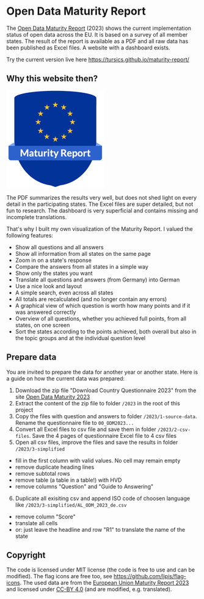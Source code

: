 # Open Data Maturity Report

The [Open Data Maturity Report](https://data.europa.eu/en/publications/open-data-maturity/2023) (2023) shows the current implementation status of open data across the EU. It is based on a survey of all member states. The result of the report is available as a PDF and all raw data has been published as Excel files. A website with a dashboard exists.

Try the current version live here https://tursics.github.io/maturity-report/

## Why this website then?

![Logo](https://raw.githubusercontent.com/tursics/maturity-report/main/assets/icon-256x256.png)

The PDF summarizes the results very well, but does not shed light on every detail in the participating states. The Excel files are super detailed, but not fun to research. The dashboard is very superficial and contains missing and incomplete translations.

That's why I built my own visualization of the Maturity Report. I valued the following features:

- Show all questions and all answers
- Show all information from all states on the same page
- Zoom in on a state's response
- Compare the answers from all states in a simple way
- Show only the states you want
- Translate all questions and answers (from Germany) into German
- Use a nice look and layout
- A simple search, even across all states
- All totals are recalculated (and no longer contain any errors)
- A graphical view of which question is worth how many points and if it was answered correctly
- Overview of all questions, whether you achieved full points, from all states, on one screen
- Sort the states according to the points achieved, both overall but also in the topic groups and at the individual question level

## Prepare data

You are invited to prepare the data for another year or another state. Here is a guide on how the current data was prepared:

1. Download the zip file "Download Country Questionnaire 2023" from the site [Open Data Maturity 2023](https://data.europa.eu/en/publications/open-data-maturity/2023)
2. Extract the content of the zip file to folder `/2023` in the root of this project
3. Copy the files with question and answers to folder `/2023/1-source-data`. Rename the questionnaire file to `00_ODM2023...`
4. Convert all Excel files to csv file and save them in folder `/2023/2-csv-files`. Save the 4 pages of questionnaire Excel file to 4 csv files
5. Open all csv files, improve the files and save the results in folder `/2023/3-simplified`

- fill in the first column with valid values. No cell may remain empty
- remove duplicate heading lines
- remove subtotal rows
- remove table (a table in a table!) with HVD
- remove columns "Question" and "Guide to Answering"

6. Duplicate all exisiting csv and append ISO code of choosen language like `/2023/3-simplified/AL_ODM_2023_de.csv`

- remove column "Score"
- translate all cells
- or: just leave the headline and row "R1" to translate the name of the state

## Copyright

The code is licensed under MIT license (the code is free to use and can be modified). The flag icons are free too, see https://github.com/lipis/flag-icons. The used data are from the [European Union Maturity Report 2023](https://data.europa.eu/en/publications/open-data-maturity/2023) and licensed under [CC-BY 4.0](https://creativecommons.org/licenses/by/4.0/) (and are modified, e.g. translated).
